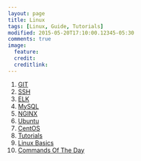 ```yaml
---
layout: page
title: Linux
tags: [Linux, Guide, Tutorials]
modified: 2015-05-20T17:10:00.12345-05:30
comments: true
image:
  feature:
  credit:
  creditlink:
---
```


1. <a href="/linux/git"> GIT </a>
1. <a href="/linux/ssh"> SSH </a>
1. <a href="/linux/elk"> ELK </a>
1. <a href="/linux/mysql/"> MySQL </a>
1. <a href="/linux/nginx/"> NGINX </a>
1. <a href="/linux/ubuntu/"> Ubuntu </a>
1. <a href="/linux/centos/"> CentOS </a>
1. <a href="/linux/tutorials/"> Tutorials </a>
1. <a href="/linux/basics/"> Linux Basics </a>
1. <a href="/linux/commandsoftheday/"> Commands Of The Day</a>
